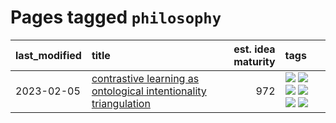 # Pages tagged `philosophy`

|last_modified|title|est. idea maturity|tags
|:---|:---|---:|:---|
|2023-02-05|[contrastive learning as ontological intentionality triangulation](../contrastive_learning_as_ontological_intentionality_triangulation.md)|972|[![](https://img.shields.io/badge/tag-meta-997e5)](../tags/meta.md) [![](https://img.shields.io/badge/tag-philosophy-d5f6c6)](../tags/philosophy.md) [![](https://img.shields.io/badge/tag-semiotics-77a0)](../tags/semiotics.md) [![](https://img.shields.io/badge/tag-synesthesia-5d9a82)](../tags/synesthesia.md) [![](https://img.shields.io/badge/tag-theory-aa21fc)](../tags/theory.md) [![](https://img.shields.io/badge/tag-wip-4a3565)](../tags/wip.md)|
